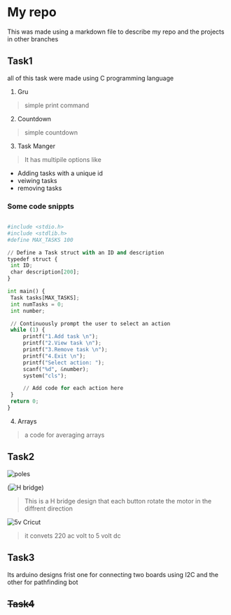 # My repo 

This was made using a markdown file to describe my repo and the projects in other branches 

## Task1
all of this task were made using C programming language

 1. Gru

   > simple print command

 2. Countdown

   > simple countdown

 3. Task Manger

   > It has multipile options like

   - Adding tasks with a unique id 
   - veiwing tasks
   - removing tasks 

   ### Some code snippts ###
   ```py

   #include <stdio.h>
#include <stdlib.h>
#define MAX_TASKS 100

// Define a Task struct with an ID and description
typedef struct {
    int ID;
    char description[200];
}

int main() {
    Task tasks[MAX_TASKS];
    int numTasks = 0;
    int number;

    // Continuously prompt the user to select an action
    while (1) {
        printf("1.Add task \n");
        printf("2.View task \n");
        printf("3.Remove task \n");
        printf("4.Exit \n");
        printf("Select action: ");
        scanf("%d", &number);
        system("cls");

        // Add code for each action here
    }
    return 0;
}
   
   ```

 
 4. Arrays
 
   > a code for averaging arrays


  ## Task2
![poles](https://github.com/1AhmedMousa1/MIA_training/assets/143888410/092c1591-2fb3-45d6-9ef2-7e9f1ab10b06)

   (![**H bridge**]())
  
  > This is a H bridge design that each button rotate the motor in the diffrent direction



  ![5v Cricut](untitled:Untitled-1.ipynb/WhatsApp%2520Image%25202023-08-17%2520at%252007.28.08.jpg?jupyter-notebook)

  > it convets 220 ac volt to 5 volt dc


  ## Task3

  Its arduino designs frist one for connecting two boards using I2C and the other for pathfinding bot

  ## ~~Task4~~ 

















    

